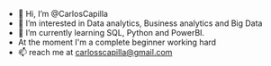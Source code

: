 - 👋 Hi, I’m @CarlosCapilla
- 👀 I’m interested in Data analytics, Business analytics and Big Data
- 🌱 I’m currently learning SQL, Python and PowerBI.
- At the moment I'm a complete beginner working hard
- 📫 reach me at carlosscapilla@gmail.com

<!---
CarlosCapilla/CarlosCapilla is a ✨ special ✨ repository because its `README.md` (this file) appears on your GitHub profile.
You can click the Preview link to take a look at your changes.
--->

